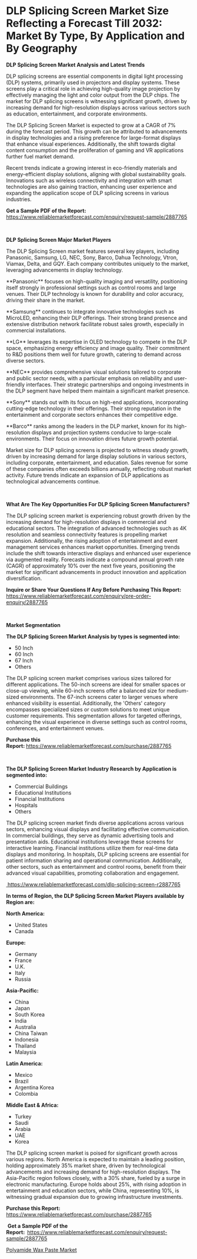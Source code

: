 <p><h1>DLP Splicing Screen Market Size Reflecting a Forecast Till 2032: Market By Type, By Application and By Geography</h1></p><p><strong>DLP Splicing Screen Market Analysis and Latest Trends</strong></p>
<p><p>DLP splicing screens are essential components in digital light processing (DLP) systems, primarily used in projectors and display systems. These screens play a critical role in achieving high-quality image projection by effectively managing the light and color output from the DLP chips. The market for DLP splicing screens is witnessing significant growth, driven by increasing demand for high-resolution displays across various sectors such as education, entertainment, and corporate environments.</p><p>The DLP Splicing Screen Market is expected to grow at a CAGR of 7% during the forecast period. This growth can be attributed to advancements in display technologies and a rising preference for large-format displays that enhance visual experiences. Additionally, the shift towards digital content consumption and the proliferation of gaming and VR applications further fuel market demand. </p><p>Recent trends indicate a growing interest in eco-friendly materials and energy-efficient display solutions, aligning with global sustainability goals. Innovations such as wireless connectivity and integration with smart technologies are also gaining traction, enhancing user experience and expanding the application scope of DLP splicing screens in various industries.</p></p>
<p><strong>Get a Sample PDF of the Report:&nbsp;</strong> <a href="https://www.reliablemarketforecast.com/enquiry/request-sample/2887765?utm_campaign=3132&utm_medium=2&utm_source=Github&utm_content=ia&utm_term=14032025&utm_id=dlp-splicing-screen">https://www.reliablemarketforecast.com/enquiry/request-sample/2887765</a></p>
<p>&nbsp;</p>
<p><strong>DLP Splicing Screen Major Market Players</strong></p>
<p><p>The DLP Splicing Screen market features several key players, including Panasonic, Samsung, LG, NEC, Sony, Barco, Dahua Technology, Vtron, Viamax, Delta, and GQY. Each company contributes uniquely to the market, leveraging advancements in display technology.</p><p>**Panasonic** focuses on high-quality imaging and versatility, positioning itself strongly in professional settings such as control rooms and large venues. Their DLP technology is known for durability and color accuracy, driving their share in the market. </p><p>**Samsung** continues to integrate innovative technologies such as MicroLED, enhancing their DLP offerings. Their strong brand presence and extensive distribution network facilitate robust sales growth, especially in commercial installations.</p><p>**LG** leverages its expertise in OLED technology to compete in the DLP space, emphasizing energy efficiency and image quality. Their commitment to R&D positions them well for future growth, catering to demand across diverse sectors.</p><p>**NEC** provides comprehensive visual solutions tailored to corporate and public sector needs, with a particular emphasis on reliability and user-friendly interfaces. Their strategic partnerships and ongoing investments in the DLP segment have helped them maintain a significant market presence.</p><p>**Sony** stands out with its focus on high-end applications, incorporating cutting-edge technology in their offerings. Their strong reputation in the entertainment and corporate sectors enhances their competitive edge.</p><p>**Barco** ranks among the leaders in the DLP market, known for its high-resolution displays and projection systems conducive to large-scale environments. Their focus on innovation drives future growth potential.</p><p>Market size for DLP splicing screens is projected to witness steady growth, driven by increasing demand for large display solutions in various sectors, including corporate, entertainment, and education. Sales revenue for some of these companies often exceeds billions annually, reflecting robust market activity. Future trends indicate an expansion of DLP applications as technological advancements continue.</p></p>
<p>&nbsp;</p>
<p><strong>What Are The Key Opportunities For DLP Splicing Screen Manufacturers?</strong></p>
<p><p>The DLP splicing screen market is experiencing robust growth driven by the increasing demand for high-resolution displays in commercial and educational sectors. The integration of advanced technologies such as 4K resolution and seamless connectivity features is propelling market expansion. Additionally, the rising adoption of entertainment and event management services enhances market opportunities. Emerging trends include the shift towards interactive displays and enhanced user experience via augmented reality. Forecasts indicate a compound annual growth rate (CAGR) of approximately 10% over the next five years, positioning the market for significant advancements in product innovation and application diversification.</p></p>
<p><strong>Inquire or Share Your Questions If Any Before Purchasing This Report:</strong> <a href="https://www.reliablemarketforecast.com/enquiry/pre-order-enquiry/2887765?utm_campaign=3132&utm_medium=2&utm_source=Github&utm_content=ia&utm_term=14032025&utm_id=dlp-splicing-screen">https://www.reliablemarketforecast.com/enquiry/pre-order-enquiry/2887765</a></p>
<p>&nbsp;</p>
<p><strong>Market Segmentation</strong></p>
<p><strong>The DLP Splicing Screen Market Analysis by types is segmented into:</strong></p>
<p><ul><li>50 Inch</li><li>60 Inch</li><li>67 Inch</li><li>Others</li></ul></p>
<p><p>The DLP splicing screen market comprises various sizes tailored for different applications. The 50-inch screens are ideal for smaller spaces or close-up viewing, while 60-inch screens offer a balanced size for medium-sized environments. The 67-inch screens cater to larger venues where enhanced visibility is essential. Additionally, the 'Others' category encompasses specialized sizes or custom solutions to meet unique customer requirements. This segmentation allows for targeted offerings, enhancing the visual experience in diverse settings such as control rooms, conferences, and entertainment venues.</p></p>
<p><strong>Purchase this Report:&nbsp;</strong><a href="https://www.reliablemarketforecast.com/purchase/2887765?utm_campaign=3132&utm_medium=2&utm_source=Github&utm_content=ia&utm_term=14032025&utm_id=dlp-splicing-screen">https://www.reliablemarketforecast.com/purchase/2887765</a></p>
<p>&nbsp;</p>
<p><strong>The DLP Splicing Screen Market Industry Research by Application is segmented into:</strong></p>
<p><ul><li>Commercial Buildings</li><li>Educational Institutions</li><li>Financial Institutions</li><li>Hospitals</li><li>Others</li></ul></p>
<p><p>The DLP splicing screen market finds diverse applications across various sectors, enhancing visual displays and facilitating effective communication. In commercial buildings, they serve as dynamic advertising tools and presentation aids. Educational institutions leverage these screens for interactive learning. Financial institutions utilize them for real-time data displays and monitoring. In hospitals, DLP splicing screens are essential for patient information sharing and operational communication. Additionally, other sectors, such as entertainment and control rooms, benefit from their advanced visual capabilities, promoting collaboration and engagement.</p></p>
<p><a href="https://www.reliablemarketforecast.com/dlp-splicing-screen-r2887765?utm_campaign=3132&utm_medium=2&utm_source=Github&utm_content=ia&utm_term=14032025&utm_id=dlp-splicing-screen">&nbsp;https://www.reliablemarketforecast.com/dlp-splicing-screen-r2887765</a></p>
<p><strong>In terms of Region, the DLP Splicing Screen Market Players available by Region are:</strong></p>
<p>
    <p> <strong> North America: </strong>
        <ul>
            <li>United States</li>
            <li>Canada</li>
        </ul>
        </p> 
    <p> <strong> Europe: </strong>
        <ul>
            <li>Germany</li>
            <li>France</li>
            <li>U.K.</li>
            <li>Italy</li>
            <li>Russia</li>
        </ul>
        </p> 
    <p> <strong> Asia-Pacific: </strong>
        <ul>
            <li>China</li>
            <li>Japan</li>
            <li>South Korea</li>
            <li>India</li>
            <li>Australia</li>
            <li>China Taiwan</li>
            <li>Indonesia</li>
            <li>Thailand</li>
            <li>Malaysia</li>
        </ul>
        </p> 
    <p> <strong> Latin America: </strong>
        <ul>
            <li>Mexico</li>
            <li>Brazil</li>
            <li>Argentina Korea</li>
            <li>Colombia</li>
        </ul>
        </p> 
    <p> <strong> Middle East & Africa: </strong>
        <ul>
            <li>Turkey</li>
            <li>Saudi</li>
            <li>Arabia</li>
            <li>UAE</li>
            <li>Korea</li>
        </ul>
    </p>
    </p>
<p><p>The DLP splicing screen market is poised for significant growth across various regions. North America is expected to maintain a leading position, holding approximately 35% market share, driven by technological advancements and increasing demand for high-resolution displays. The Asia-Pacific region follows closely, with a 30% share, fueled by a surge in electronic manufacturing. Europe holds about 25%, with rising adoption in entertainment and education sectors, while China, representing 10%, is witnessing gradual expansion due to growing infrastructure investments.</p></p>
<p><strong>Purchase this Report: </strong><a href="https://www.reliablemarketforecast.com/purchase/2887765?utm_campaign=3132&utm_medium=2&utm_source=Github&utm_content=ia&utm_term=14032025&utm_id=dlp-splicing-screen">https://www.reliablemarketforecast.com/purchase/2887765</a></p>
<p>&nbsp;<strong>Get a Sample PDF of the Report:&nbsp;&nbsp;</strong><a href="https://www.reliablemarketforecast.com/enquiry/request-sample/2887765?utm_campaign=3132&utm_medium=2&utm_source=Github&utm_content=ia&utm_term=14032025&utm_id=dlp-splicing-screen">https://www.reliablemarketforecast.com/enquiry/request-sample/2887765</a></p>
<p><strong></strong></p>
<p><p><a href="https://github.com/vigoseiler/Market-Research-Report-List-1/blob/main/polyamide-wax-paste-market.md?utm_campaign=3132&utm_medium=2&utm_source=Github&utm_content=ia&utm_term=14032025&utm_id=dlp-splicing-screen">Polyamide Wax Paste Market</a></p></p>
